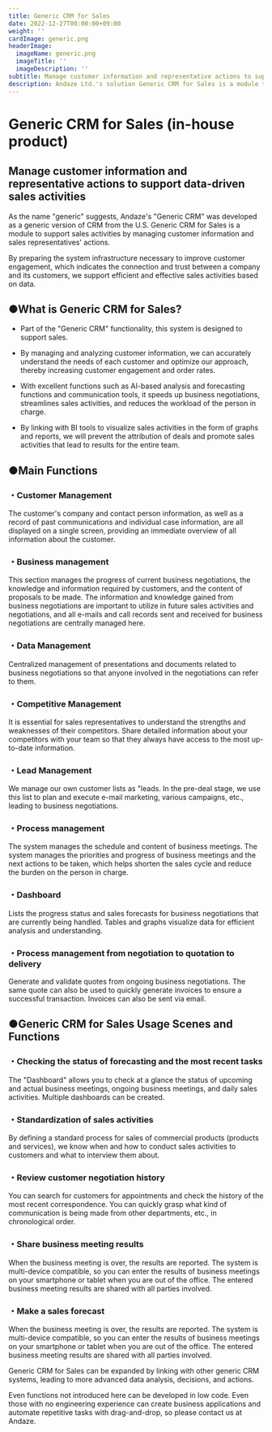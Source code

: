 ```yaml
---
title: Generic CRM for Sales
date: 2022-12-27T00:00:00+09:00
weight: ''
cardImage: generic.png
headerImage:
  imageName: generic.png
  imageTitle: ''
  imageDescription: ''
subtitle: Manage customer information and representative actions to support data-driven sales activities
description: Andaze Ltd.'s solution Generic CRM for Sales is a module to support sales activities by managing customer information and sales representative actions. Many functions can be developed in low code. You can create business applications and automate repetitive tasks by drag-and-drop.
---
```

# Generic CRM for Sales (in-house product)

## Manage customer information and representative actions to support data-driven sales activities



As the name "generic" suggests, Andaze's "Generic CRM" was developed as a generic version of CRM from the U.S. Generic CRM for Sales is a module to support sales activities by managing customer information and sales representatives' actions.

By preparing the system infrastructure necessary to improve customer engagement, which indicates the connection and trust between a company and its customers, we support efficient and effective sales activities based on data.



## ●What is Generic CRM for Sales?

* Part of the "Generic CRM" functionality, this system is designed to support sales.

* By managing and analyzing customer information, we can accurately understand the needs of each customer and optimize our approach, thereby increasing customer engagement and order rates.

* With excellent functions such as AI-based analysis and forecasting functions and communication tools, it speeds up business negotiations, streamlines sales activities, and reduces the workload of the person in charge.

* By linking with BI tools to visualize sales activities in the form of graphs and reports, we will prevent the attribution of deals and promote sales activities that lead to results for the entire team.



## ●Main Functions

### ・Customer Management

The customer's company and contact person information, as well as a record of past communications and individual case information, are all displayed on a single screen, providing an immediate overview of all information about the customer.

### ・Business management

This section manages the progress of current business negotiations, the knowledge and information required by customers, and the content of proposals to be made. The information and knowledge gained from business negotiations are important to utilize in future sales activities and negotiations, and all e-mails and call records sent and received for business negotiations are centrally managed here.

### ・Data Management

Centralized management of presentations and documents related to business negotiations so that anyone involved in the negotiations can refer to them.

### ・Competitive Management

It is essential for sales representatives to understand the strengths and weaknesses of their competitors. Share detailed information about your competitors with your team so that they always have access to the most up-to-date information.

### ・Lead Management

We manage our own customer lists as "leads. In the pre-deal stage, we use this list to plan and execute e-mail marketing, various campaigns, etc., leading to business negotiations.

### ・Process management

The system manages the schedule and content of business meetings. The system manages the priorities and progress of business meetings and the next actions to be taken, which helps shorten the sales cycle and reduce the burden on the person in charge.

### ・Dashboard

Lists the progress status and sales forecasts for business negotiations that are currently being handled. Tables and graphs visualize data for efficient analysis and understanding.

### ・Process management from negotiation to quotation to delivery

Generate and validate quotes from ongoing business negotiations. The same quote can also be used to quickly generate invoices to ensure a successful transaction. Invoices can also be sent via email.



## ●Generic CRM for Sales Usage Scenes and Functions

### ・Checking the status of forecasting and the most recent tasks

The "Dashboard" allows you to check at a glance the status of upcoming and actual business meetings, ongoing business meetings, and daily sales activities. Multiple dashboards can be created.

### ・Standardization of sales activities

By defining a standard process for sales of commercial products (products and services), we know when and how to conduct sales activities to customers and what to interview them about.

### ・Review customer negotiation history

You can search for customers for appointments and check the history of the most recent correspondence. You can quickly grasp what kind of communication is being made from other departments, etc., in chronological order.

### ・Share business meeting results

When the business meeting is over, the results are reported. The system is multi-device compatible, so you can enter the results of business meetings on your smartphone or tablet when you are out of the office. The entered business meeting results are shared with all parties involved.

### ・Make a sales forecast

When the business meeting is over, the results are reported. The system is multi-device compatible, so you can enter the results of business meetings on your smartphone or tablet when you are out of the office. The entered business meeting results are shared with all parties involved.



Generic CRM for Sales can be expanded by linking with other generic CRM systems, leading to more advanced data analysis, decisions, and actions.

Even functions not introduced here can be developed in low code. Even those with no engineering experience can create business applications and automate repetitive tasks with drag-and-drop, so please contact us at Andaze.